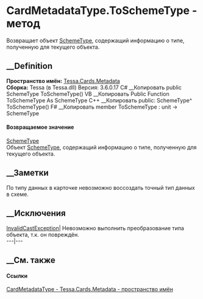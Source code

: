 # CardMetadataType.ToSchemeType - метод
Возвращает объект [SchemeType](T_Tessa_Scheme_SchemeType.htm), содержащий
информацию о типе, полученную для текущего объекта.
## __Definition
 **Пространство имён:** [Tessa.Cards.Metadata](N_Tessa_Cards_Metadata.htm)  
 **Сборка:** Tessa (в Tessa.dll) Версия: 3.6.0.17
C# __Копировать
     public SchemeType ToSchemeType()
VB __Копировать
     Public Function ToSchemeType As SchemeType
C++ __Копировать
     public:
    SchemeType^ ToSchemeType()
F# __Копировать
     member ToSchemeType : unit -> SchemeType 
#### Возвращаемое значение
[SchemeType](T_Tessa_Scheme_SchemeType.htm)  
Объект [SchemeType](T_Tessa_Scheme_SchemeType.htm), содержащий информацию о
типе, полученную для текущего объекта.
## __Заметки
По типу данных в карточке невозможно воссоздать точный тип данных в схеме.
## __Исключения
[InvalidCastException](https://learn.microsoft.com/dotnet/api/system.invalidcastexception)|
Невозможно выполнить преобразование типа объекта, т.к. он повреждён.  
---|---  
##  __См. также
#### Ссылки
[CardMetadataType - ](T_Tessa_Cards_Metadata_CardMetadataType.htm)
[Tessa.Cards.Metadata - пространство имён](N_Tessa_Cards_Metadata.htm)
